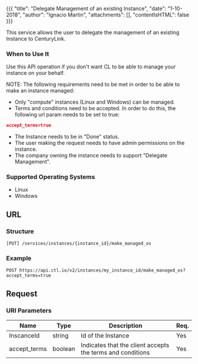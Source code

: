 {{{
  "title": "Delegate Management of an existing Instance",
  "date": "1-10-2018",
  "author": "Ignacio Martin",
  "attachments": [],
  "contentIsHTML": false
}}}

This service allows the user to delegate the management of an existing Instance to CenturyLink.

### When to Use It

Use this API operation if you don't want CL to be able to manage your instance on your behalf.

NOTE: The following requirements need to be met in order to be able to make an instance managed:

- Only "compute" instances (Linux and Windows) can be managed.
- Terms and conditions need to be accepted. In order to do this, the following url param needs to be set to true:
```json
accept_terms=true
```
- The Instance needs to be in "Done" status.
- The user making the request needs to have admin permissions on the instance.
- The company owning the instance needs to support "Delegate Management".

### Supported Operating Systems

* Linux
* Windows

## URL

### Structure

    [PUT] /services/instances/{instance_id}/make_managed_os

### Example

    POST https://api.ctl.io/v2/instances/my_instance_id/make_managed_os?accept_terms=true

## Request

### URI Parameters

| Name | Type | Description | Req. |
| --- | --- | --- | --- |
| InscanceId | string | Id of the Instance | Yes |
| accept_terms | boolean | Indicates that the client accepts the terms and conditions | Yes |